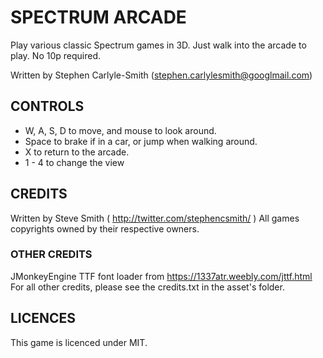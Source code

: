 # SPECTRUM ARCADE

Play various classic Spectrum games in 3D.  Just walk into the arcade to play.  No 10p required.

Written by Stephen Carlyle-Smith (stephen.carlylesmith@googlmail.com)

## CONTROLS
* W, A, S, D to move, and mouse to look around.
* Space to brake if in a car, or jump when walking around.
* X to return to the arcade.
* 1 - 4 to change the view


## CREDITS
Written by Steve Smith ( http://twitter.com/stephencsmith/ )
All games copyrights owned by their respective owners.


### OTHER CREDITS
JMonkeyEngine
TTF font loader from https://1337atr.weebly.com/jttf.html
For all other credits, please see the credits.txt in the asset's folder.


## LICENCES
This game is licenced under MIT.
